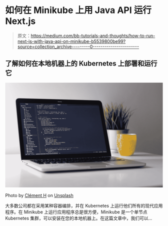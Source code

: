 # 如何在 Minikube 上用 Java API 运行 Next.js

> 原文：<https://medium.com/bb-tutorials-and-thoughts/how-to-run-next-js-with-java-api-on-minikube-b5539800be99?source=collection_archive---------0----------------------->

## 了解如何在本地机器上的 Kubernetes 上部署和运行它

![](img/a4b17ff9c4977ba654a85c83e70883f6.png)

Photo by [Clément H](https://unsplash.com/@clemhlrdt?utm_source=medium&utm_medium=referral) on [Unsplash](https://unsplash.com?utm_source=medium&utm_medium=referral)

大多数公司都在采用某种容器编排，并在 Kubernetes 上运行他们所有的现代应用程序。在 Minikube 上运行应用程序总是很方便，Minikube 是一个单节点 Kubernetes 集群，可以安装在您的本地机器上。在这篇文章中，我们可以…